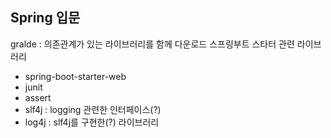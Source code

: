 ## Spring 입문

gralde : 의존관계가 있는 라이브러리를 함께 다운로드
스프링부트 스타터 관련 라이브러리

- spring-boot-starter-web
- junit
- assert
- slf4j : logging 관련한 인터페이스(?)
- log4j : slf4j를 구현한(?) 라이브러리
